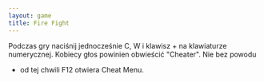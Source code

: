 ```yaml
---
layout: game
title: Fire Fight
---
```


Podczas gry naciśnij jednocześnie C, W i klawisz + na klawiaturze
numerycznej. Kobiecy głos powinien obwieścić "Cheater". Nie bez 
powodu
- od tej chwili F12 otwiera Cheat Menu.
